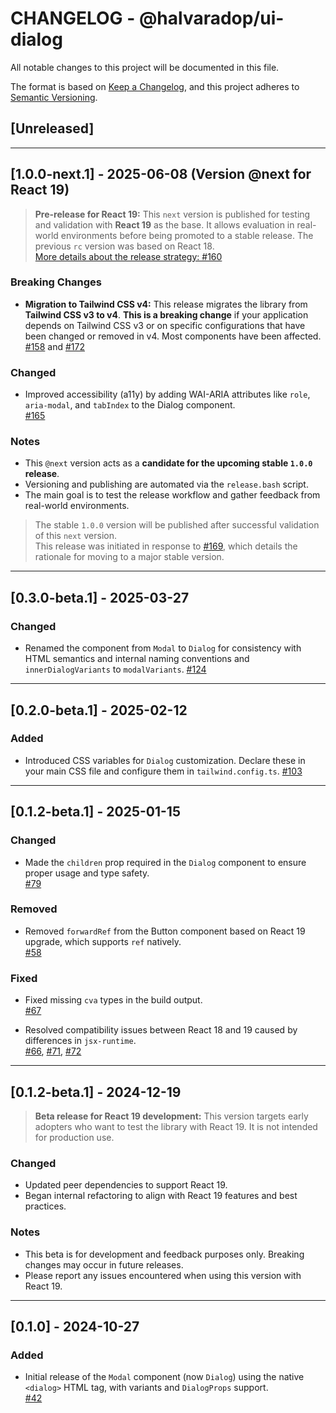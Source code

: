 # CHANGELOG - @halvaradop/ui-dialog

All notable changes to this project will be documented in this file.

The format is based on [Keep a Changelog](https://keepachangelog.com/en/1.1.0/),
and this project adheres to [Semantic Versioning](https://semver.org/spec/v2.0.0.html).

## [Unreleased]

---

## [1.0.0-next.1] - 2025-06-08 (Version @next for React 19)

> **Pre-release for React 19:** This `next` version is published for testing and validation with **React 19** as the base. It allows evaluation in real-world environments before being promoted to a stable release. The previous `rc` version was based on React 18.  
> [More details about the release strategy: #160](https://github.com/halvaradop/ui/pull/160)

### Breaking Changes

- **Migration to Tailwind CSS v4:** This release migrates the library from **Tailwind CSS v3 to v4**. **This is a breaking change** if your application depends on Tailwind CSS v3 or on specific configurations that have been changed or removed in v4. Most components have been affected. [#158](https://github.com/halvaradop/ui/pull/158) and [#172](https://github.com/halvaradop/ui/pull/172)

### Changed

- Improved accessibility (a11y) by adding WAI-ARIA attributes like `role`, `aria-modal`, and `tabIndex` to the Dialog component.  
  [#165](https://github.com/halvaradop/ui/pull/165)

### Notes

- This `@next` version acts as a **candidate for the upcoming stable `1.0.0` release**.
- Versioning and publishing are automated via the `release.bash` script.
- The main goal is to test the release workflow and gather feedback from real-world environments.

> The stable `1.0.0` version will be published after successful validation of this `next` version.  
> This release was initiated in response to [#169](https://github.com/halvaradop/ui/issues/169), which details the rationale for moving to a major stable version.

---

## [0.3.0-beta.1] - 2025-03-27

### Changed

- Renamed the component from `Modal` to `Dialog` for consistency with HTML semantics and internal naming conventions and `innerDialogVariants` to `modalVariants`. [#124](https://github.com/halvaradop/ui/pull/124)

---

## [0.2.0-beta.1] - 2025-02-12

### Added

- Introduced CSS variables for `Dialog` customization. Declare these in your main CSS file and configure them in `tailwind.config.ts`. [#103](https://github.com/halvaradop/ui/pull/103)

---

## [0.1.2-beta.1] - 2025-01-15

### Changed

- Made the `children` prop required in the `Dialog` component to ensure proper usage and type safety.  
  [#79](https://github.com/halvaradop/ui/pull/79)

### Removed

- Removed `forwardRef` from the Button component based on React 19 upgrade, which supports `ref` natively.  
  [#58](https://github.com/halvaradop/ui/pull/58)

### Fixed

- Fixed missing `cva` types in the build output.  
  [#67](https://github.com/halvaradop/ui/pull/67)

- Resolved compatibility issues between React 18 and 19 caused by differences in `jsx-runtime`.  
  [#66](https://github.com/halvaradop/ui/issues/66), [#71](https://github.com/halvaradop/ui/pull/71), [#72](https://github.com/halvaradop/ui/pull/72)

---

## [0.1.2-beta.1] - 2024-12-19

> **Beta release for React 19 development:** This version targets early adopters who want to test the library with React 19. It is not intended for production use.

### Changed

- Updated peer dependencies to support React 19.
- Began internal refactoring to align with React 19 features and best practices.

### Notes

- This beta is for development and feedback purposes only. Breaking changes may occur in future releases.
- Please report any issues encountered when using this version with React 19.

---

## [0.1.0] - 2024-10-27

### Added

- Initial release of the `Modal` component (now `Dialog`) using the native `<dialog>` HTML tag, with variants and `DialogProps` support.  
  [#42](https://github.com/halvaradop/ui/pull/42)
